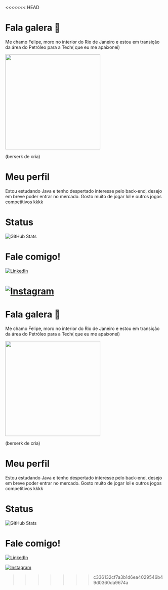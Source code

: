 <<<<<<< HEAD
# Fala galera 🤙
Me chamo Felipe, moro no interior do Rio de Janeiro e estou em transição da área do Petróleo para a Tech( que eu me apaixonei) 

<img src="https://i.imgur.com/iQu76gh.gif"
width=300>

(berserk de cria)

# Meu perfil
Estou estudando Java e tenho despertado interesse pelo back-end, desejo em breve poder entrar no mercado. Gosto muito de jogar lol e outros jogos competitivos kkkk

# Status
![GitHub Stats](https://github-readme-stats.vercel.app/api?username=Lip509&theme=transparent&bg_color=40E0D0&border_color=000&show_icons=true&icon_color=0000CD&title_color=2F4F4F&text_color=00008B)

# Fale comigo!
[![LinkedIn](https://img.shields.io/badge/LinkedIn-000?style=for-the-badge&logo=linkedin&logoColor=0E76A8)](https://www.linkedin.com/in/carlos-felipe-dos-santos-pereira-059081184/)

[![Instagram](https://img.shields.io/badge/Instagram-000?style=for-the-badge&logo=instagram)](https://www.instagram.com/sanpfelipe/)
=======
# Fala galera 🤙
Me chamo Felipe, moro no interior do Rio de Janeiro e estou em transição da área do Petróleo para a Tech( que eu me apaixonei) 

<img src="https://i.imgur.com/iQu76gh.gif"
width=300>

(berserk de cria)

# Meu perfil
Estou estudando Java e tenho despertado interesse pelo back-end, desejo em breve poder entrar no mercado. Gosto muito de jogar lol e outros jogos competitivos kkkk

# Status
![GitHub Stats](https://github-readme-stats.vercel.app/api?username=Lip509&theme=transparent&bg_color=40E0D0&border_color=000&show_icons=true&icon_color=0000CD&title_color=2F4F4F&text_color=00008B)

# Fale comigo!
[![LinkedIn](https://img.shields.io/badge/LinkedIn-000?style=for-the-badge&logo=linkedin&logoColor=0E76A8)](https://www.linkedin.com/in/carlos-felipe-dos-santos-pereira-059081184/)

[![Instagram](https://img.shields.io/badge/Instagram-000?style=for-the-badge&logo=instagram)](https://www.instagram.com/sanpfelipe/)
>>>>>>> c336132cf7a3b1d6ea4029546b49d0360da9674a
